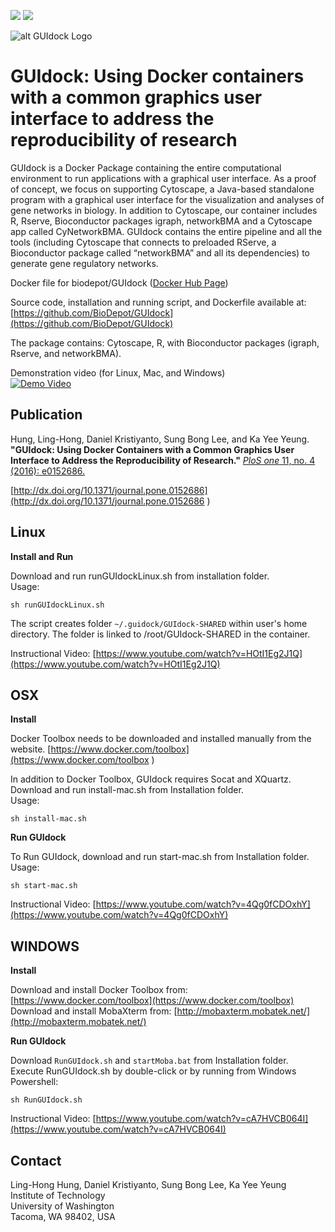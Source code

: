 [![](https://images.microbadger.com/badges/image/kristiyanto/guidock.svg)](http://microbadger.com/images/kristiyanto/guidock "Get your own image badge on microbadger.com") [![](https://images.microbadger.com/badges/version/kristiyanto/guidock.svg)](http://microbadger.com/images/kristiyanto/guidock "Get your own version badge on microbadger.com")

![alt GUIdock Logo](https://raw.githubusercontent.com/kristiyanto/GUIdock/master/logo.png)

GUIdock: Using Docker containers with a common graphics user interface to address the reproducibility of research
=======

GUIdock is a Docker Package containing the entire computational environment to run applications with a graphical user interface.  As a proof of concept, we focus on supporting Cytoscape, a Java-based standalone program with a graphical user interface for the visualization and analyses of gene networks in biology.  In addition to Cytoscape, our container includes R, Rserve, Bioconductor packages igraph, networkBMA and a Cytoscape app called CyNetworkBMA.  GUIdock contains the entire pipeline and all the tools (including Cytoscape that connects to preloaded RServe, a Bioconductor package called “networkBMA” and all its dependencies) to generate gene regulatory networks.

Docker file for biodepot/GUIdock ([Docker Hub Page](https://hub.docker.com/r/biodepot/guidock/))

Source code, installation and running script, and Dockerfile available at:
[https://github.com/BioDepot/GUIdock](https://github.com/BioDepot/GUIdock)

The package contains: Cytoscape, R, with Bioconductor packages (igraph, Rserve, and networkBMA). 

Demonstration video (for Linux, Mac, and Windows)   
[![Demo Video](https://raw.githubusercontent.com/kristiyanto/GUIdock/master/demo.png)](https://youtu.be/Te1yC_AkvzQ)



Publication
-----------
Hung, Ling-Hong, Daniel Kristiyanto, Sung Bong Lee, and Ka Yee Yeung. **"GUIdock: Using Docker Containers with a Common Graphics User Interface to Address the Reproducibility of Research."** [_PloS one_ 11, no. 4 (2016): e0152686.](http://dx.doi.org/10.1371/journal.pone.0152686)

[http://dx.doi.org/10.1371/journal.pone.0152686](http://dx.doi.org/10.1371/journal.pone.0152686
)

Linux
-----
**Install and Run**

Download and run runGUIdockLinux.sh from installation folder.  
Usage:

```
sh runGUIdockLinux.sh
```

The script creates folder `~/.guidock/GUIdock-SHARED` within user's home directory. The folder is linked to /root/GUIdock-SHARED in the container.   

Instructional Video: [https://www.youtube.com/watch?v=HOtI1Eg2J1Q](https://www.youtube.com/watch?v=HOtI1Eg2J1Q)


OSX 
---
**Install**

Docker Toolbox needs to be downloaded and installed manually from the website.
[https://www.docker.com/toolbox](https://www.docker.com/toolbox
)

In addition to Docker Toolbox, GUIdock requires Socat and XQuartz.
Download and run install-mac.sh from Installation folder.  
Usage:

```
sh install-mac.sh
```

**Run GUIdock**

To Run GUIdock, download and run start-mac.sh from Installation folder.  
Usage:

```	
sh start-mac.sh
```

Instructional Video: [https://www.youtube.com/watch?v=4Qg0fCDOxhY](https://www.youtube.com/watch?v=4Qg0fCDOxhY)


WINDOWS
-------
**Install**

Download and install Docker Toolbox from: [https://www.docker.com/toolbox](https://www.docker.com/toolbox)  
Download and install MobaXterm from: [http://mobaxterm.mobatek.net/](http://mobaxterm.mobatek.net/)

**Run GUIdock**

Download `RunGUIdock.sh` and `startMoba.bat` from Installation folder.  
Execute RunGUIdock.sh by double-click or by running from Windows Powershell:  
	
```
sh RunGUIdock.sh
```

Instructional Video: [https://www.youtube.com/watch?v=cA7HVCB064I](https://www.youtube.com/watch?v=cA7HVCB064I)


Contact
-------
Ling-Hong Hung, Daniel Kristiyanto, Sung Bong Lee, Ka Yee Yeung  
Institute of Technology  
University of Washington  
Tacoma, WA 98402, USA  



